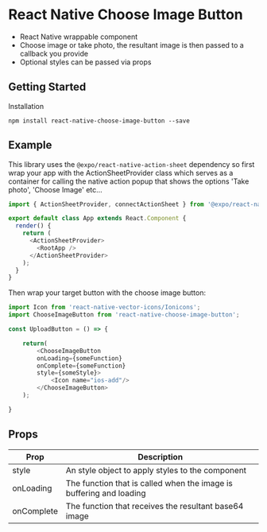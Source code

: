 # React Native Choose Image Button

* React Native wrappable component
* Choose image or take photo, the resultant image is then passed to a callback you provide
* Optional styles can be passed via props

## Getting Started

Installation

`npm install react-native-choose-image-button --save`

## Example

This library uses the `@expo/react-native-action-sheet` dependency so first wrap your app with the ActionSheetProvider class which serves as a container for
calling the native action popup that shows the options 'Take photo', 'Choose Image' etc...

```javascript
import { ActionSheetProvider, connectActionSheet } from '@expo/react-native-action-sheet';

export default class App extends React.Component {
  render() {
    return (
      <ActionSheetProvider>
        <RootApp />
      </ActionSheetProvider>
    );
  }
}
```

Then wrap your target button with the choose image button:

```javascript
import Icon from 'react-native-vector-icons/Ionicons';
import ChooseImageButton from 'react-native-choose-image-button';

const UploadButton = () => {

    return(
        <ChooseImageButton
        onLoading={someFunction}
        onComplete={someFunction}
        style={someStyle}>
            <Icon name="ios-add"/>
        </ChooseImageButton>
    );

}
```

## Props

| Prop       | Description                                                           |
|------------|-----------------------------------------------------------------------|
| style      | An style object to apply styles to the component                      |
| onLoading  | The function that is called when the image is buffering and loading   |
| onComplete | The function that receives the resultant base64 image                 |